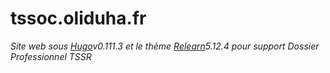 # tssoc.oliduha.fr

*Site web sous [Hugo](https://gohugo.io/)v0.111.3 et le thème [Relearn](https://themes.gohugo.io/themes/hugo-theme-relearn/)5.12.4 pour support Dossier Professionnel TSSR*
